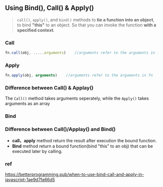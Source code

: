 ## Using Bind(), Call() & Apply()
> `call()`, `apply()`, and `bind()` methods to **tie a function into an object**, to bind **"this"** to an object. So that you can invoke the function **with a specified context**.

### Call
```js
fn.call(obj, .....arguments)    //arguments refer to the arguments in fn
```

### Apply
```js
fn.apply(obj, arguments)    //arguments refer to the arguments in fn
```

### Difference between Call() & Applay()
The `Call()` method takes arguments seperately, while the `Apply()` takes arguments as an array

### Bind


### Difference between Call()/Applay() and Bind()
- **call、apply** method return the result after execution the bound function.
- **Bind** method return a bound function(bind "this" to an obj) that can be executed later by calling.
 
### ref
https://betterprogramming.pub/when-to-use-bind-call-and-apply-in-javascript-1ae9d7fa66d5
